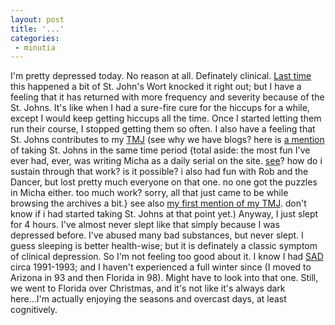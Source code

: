 ```yaml
---
layout: post
title: '...'
categories:
 - minutia
---
```




I'm pretty depressed today. No reason at all. Definately clinical. <a href="index.php?archive=blog_2003_01_06.xml&id_pass=134">Last time</a> this happened a bit of St. John's Wort knocked it right out; but I have a feeling that it has returned with more frequency and severity because of the St. Johns. It's like when I had a sure-fire cure for the hiccups for a while, except I would keep getting hiccups all the time. Once I started letting them run their course, I stopped getting them so often. I also have a feeling that St. Johns contributes to my <a href="index.php?archive=2002_05_12_new_archive.xml&id_pass=76523364">TMJ</a> (see why we have blogs? here is <a href="index.php?archive=2002_05_05_new_archive.xml&id_pass=76432090">a mention</a> of taking St. Johns in the same time period {total aside: the most fun I've ever had, ever, was writing Micha as a daily serial on the site. <a href="index.php?archive=2002_04_28_new_archive.xml&id_pass=76047461">see</a>? how do i sustain through that work? is it possible? i also had fun with Rob and the Dancer, but lost pretty much everyone on that one. no one got the puzzles in Micha either. too much work? sorry, all that just came to be while browsing the archives a bit.} see also <a href="index.php?archive=2002_04_21_new_archive.xml&id_pass=75682329">my first mention of my TMJ</a>. don't know if i had started taking St. Johns at that point yet.) Anyway, I just slept for 4 hours. I've almost never slept like that simply because I was depressed before. I've abused many bad substances, but never slept. I guess sleeping is better health-wise; but it is definately a classic symptom of clinical depression. So I'm not feeling too good about it. I know I had <a href="http://www.google.com/search?q=seasonal+affective+disorder">SAD</a> circa 1991-1993; and I haven't experienced a full winter since (I moved to Arizona in 93 and then Florida in 98). Might have to look into that one. Still, we went to Florida over Christmas, and it's not like it's always dark here...I'm actually enjoying the seasons and overcast days, at least cognitively.